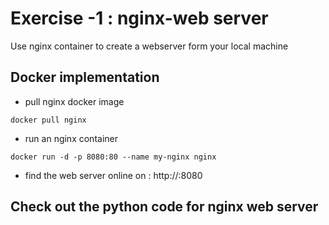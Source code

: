 # Exercise -1 : nginx-web server
Use nginx container to create a webserver form your local machine 

## Docker implementation 
* pull nginx docker image
```
docker pull nginx
```

 * run an nginx container
```
docker run -d -p 8080:80 --name my-nginx nginx
```

* find the web server online on : http://<your-raspberry-pi-ip>:8080 

## Check out the python code for nginx web server
